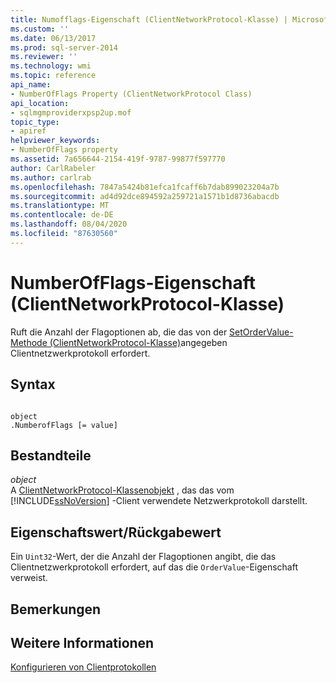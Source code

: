 ```yaml
---
title: Numofflags-Eigenschaft (ClientNetworkProtocol-Klasse) | Microsoft-Dokumentation
ms.custom: ''
ms.date: 06/13/2017
ms.prod: sql-server-2014
ms.reviewer: ''
ms.technology: wmi
ms.topic: reference
api_name:
- NumberOfFlags Property (ClientNetworkProtocol Class)
api_location:
- sqlmgmproviderxpsp2up.mof
topic_type:
- apiref
helpviewer_keywords:
- NumberOfFlags property
ms.assetid: 7a656644-2154-419f-9787-99877f597770
author: CarlRabeler
ms.author: carlrab
ms.openlocfilehash: 7847a5424b81efca1fcaff6b7dab899023204a7b
ms.sourcegitcommit: ad4d92dce894592a259721a1571b1d8736abacdb
ms.translationtype: MT
ms.contentlocale: de-DE
ms.lasthandoff: 08/04/2020
ms.locfileid: "87630560"
---
```

# <a name="numberofflags-property-clientnetworkprotocol-class"></a>NumberOfFlags-Eigenschaft (ClientNetworkProtocol-Klasse)
  Ruft die Anzahl der Flagoptionen ab, die das von der [SetOrderValue-Methode (ClientNetworkProtocol-Klasse)](clientnetworkprotocol-class.md)angegeben Clientnetzwerkprotokoll erfordert.  
  
## <a name="syntax"></a>Syntax  
  
```  
  
object  
.NumberofFlags [= value]  
```  
  
## <a name="parts"></a>Bestandteile  
 *object*  
 A [ClientNetworkProtocol-Klassenobjekt](clientnetworkprotocol-class.md) , das das vom [!INCLUDE[ssNoVersion](../../../includes/ssnoversion-md.md)] -Client verwendete Netzwerkprotokoll darstellt.  
  
## <a name="property-valuereturn-value"></a>Eigenschaftswert/Rückgabewert  
 Ein `Uint32`-Wert, der die Anzahl der Flagoptionen angibt, die das Clientnetzwerkprotokoll erfordert, auf das die `OrderValue`-Eigenschaft verweist.  
  
## <a name="remarks"></a>Bemerkungen  
  
## <a name="see-also"></a>Weitere Informationen  
 [Konfigurieren von Clientprotokollen](https://technet.microsoft.com/library/ms181035.aspx)  
  
  
